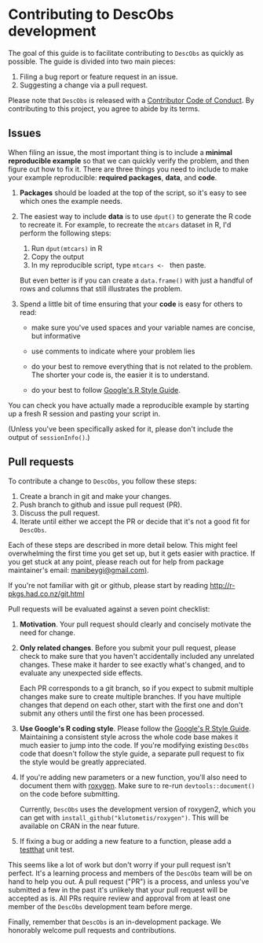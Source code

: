 # Contributing to DescObs development

The goal of this guide is to facilitate contributing to `DescObs` as 
quickly as possible. The guide is divided into two main pieces:

1. Filing a bug report or feature request in an issue.
1. Suggesting a change via a pull request.

Please note that `DescObs` is released with a [Contributor Code of Conduct](.github/CODE_OF_CONDUCT.md). By contributing to this project, 
you agree to abide by its terms.

## Issues

When filing an issue, the most important thing is to include a **minimal 
reproducible example** so that we can quickly verify the problem, and then figure 
out how to fix it. There are three things you need to include to make your 
example reproducible: **required packages**, **data**, and **code**.

1.  **Packages** should be loaded at the top of the script, so it's easy to
    see which ones the example needs.
  
1.  The easiest way to include **data** is to use `dput()` to generate the R code 
    to recreate it. For example, to recreate the `mtcars` dataset in R,
    I'd perform the following steps:
  
       1. Run `dput(mtcars)` in R
       2. Copy the output
       3. In my reproducible script, type `mtcars <- ` then paste.
       
    But even better is if you can create a `data.frame()` with just a handful
    of rows and columns that still illustrates the problem.
  
1.  Spend a little bit of time ensuring that your **code** is easy for others to
    read:
  
    * make sure you've used spaces and your variable names are concise, but
      informative
  
    * use comments to indicate where your problem lies
  
    * do your best to remove everything that is not related to the problem.  
     The shorter your code is, the easier it is to understand.
  
    * do your best to follow [Google's R Style Guide](https://google.github.io/styleguide/Rguide.xml).  

You can check you have actually made a reproducible example by starting up a 
fresh R session and pasting your script in.

(Unless you've been specifically asked for it, please don't include the output 
of `sessionInfo()`.)   

## Pull requests

To contribute a change to `DescObs`, you follow these steps:

1. Create a branch in git and make your changes.
1. Push branch to github and issue pull request (PR).
1. Discuss the pull request.
1. Iterate until either we accept the PR or decide that it's not
   a good fit for `DescObs`.

Each of these steps are described in more detail below. This might feel 
overwhelming the first time you get set up, but it gets easier with practice. 
If you get stuck at any point, please reach out for help from package maintainer's email: [manibeygi@gmail.com)](manibeygi@gmail.com).

If you're not familiar with git or github, please start by reading <http://r-pkgs.had.co.nz/git.html>

Pull requests will be evaluated against a seven point checklist:

1.  __Motivation__. Your pull request should clearly and concisely motivate the
    need for change.

1.  __Only related changes__. Before you submit your pull request, please
    check to make sure that you haven't accidentally included any unrelated
    changes. These make it harder to see exactly what's changed, and to
    evaluate any unexpected side effects.

    Each PR corresponds to a git branch, so if you expect to submit
    multiple changes make sure to create multiple branches. If you have
    multiple changes that depend on each other, start with the first one
    and don't submit any others until the first one has been processed.

1.  __Use Google's R coding style__. Please follow the
    [Google's R Style Guide](https://google.github.io/styleguide/Rguide.xml). Maintaining
    a consistent style across the whole code base makes it much easier to
    jump into the code. If you're modifying existing `DescObs` code that
    doesn't follow the style guide, a separate pull request to fix the
    style would be greatly appreciated.

1.  If you're adding new parameters or a new function, you'll also need
    to document them with [roxygen](https://github.com/klutometis/roxygen).
    Make sure to re-run `devtools::document()` on the code before submitting.

    Currently, `DescObs` uses the development version of roxygen2, which you
    can get with `install_github("klutometis/roxygen")`. This will be
    available on CRAN in the near future.

1.  If fixing a bug or adding a new feature to a function,
    please add a [testthat](https://github.com/r-lib/testthat) unit test.

This seems like a lot of work but don't worry if your pull request isn't perfect.
It's a learning process and members of the `DescObs` team will be on hand to help you
out. A pull request ("PR") is a process, and unless you've submitted a few in the
past it's unlikely that your pull request will be accepted as is. All PRs require
review and approval from at least one member of the `DescObs` development team 
before merge.

Finally, remember that `DescObs` is an in-development package. We honorably welcome pull requests and contributions. 
